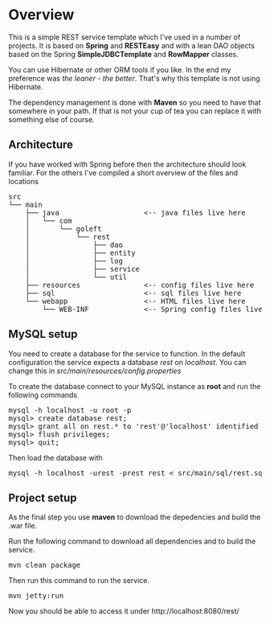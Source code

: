 # Overview

This is a simple REST service template which I've used in a number of projects. It is based on __Spring__ and __RESTEasy__
and with a lean DAO objects based on the Spring __SimpleJDBCTemplate__ and __RowMapper__ classes.

You can use Hibernate or other ORM tools if you like. In the end my preference was _the leaner - the better_. That's why
this template is not using Hibernate.

The dependency management is done with __Maven__ so you need to have that somewhere in your path. If that is not your
cup of tea you can replace it with something else of course.

## Architecture

If you have worked with Spring before then the architecture should look familiar. For the others I've compiled a
short overview of the files and locations

<pre>
src
└── main
    ├── java                    &lt;-- java files live here
    │   └── com
    │       └── goleft
    │           └── rest
    │               ├── dao
    │               ├── entity
    │               ├── log
    │               ├── service
    │               └── util
    ├── resources               &lt;-- config files live here
    ├── sql                     &lt;-- sql files live here
    └── webapp                  &lt;-- HTML files live here
        └── WEB-INF             &lt;-- Spring config files live here 
</pre>

## MySQL setup
You need to create a database for the service to function. In the default configuration
the service expects a database _rest_ on _localhost_. You can change this in
_src/main/resources/config.properties_

To create the database connect to your MySQL instance as __root__ and run the following
commands
<pre>
mysql -h localhost -u root -p
mysql> create database rest;
mysql> grant all on rest.* to 'rest'@'localhost' identified by 'rest';
mysql> flush privileges;
mysql> quit;
</pre>

Then load the database with
<pre>
mysql -h localhost -urest -prest rest &lt; src/main/sql/rest.sql
</pre>

## Project setup
As the final step you use __maven__ to download the depedencies and build the .war file.

Run the following command to download all dependencies and to build the service.
<pre>
mvn clean package
</pre>

Then run this command to run the service.
<pre>
mvn jetty:run
</pre>

Now you should be able to access it under http://localhost:8080/rest/
